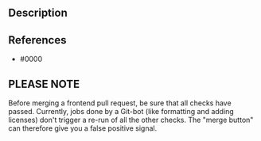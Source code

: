 <!--- 🙏 Thank you for your submission, we really appreciate it. Like many open source projects, we ask that you sign our [Contributor License Agreement](https://cla-assistant.io/Energinet-DataHub/greenforce-frontend) before we can accept your contribution. --->

## Description

<!--- Please leave a helpful description of the pull request here. --->

## References

<!--- Are there any issues, pull requests or similar that should be linked here? --->

- #0000

## PLEASE NOTE

Before merging a frontend pull request, be sure that all checks have passed. Currently, jobs done by a Git-bot (like formatting and adding licenses) don't trigger a re-run of all the other checks. The "merge button" can therefore give you a false positive signal.
